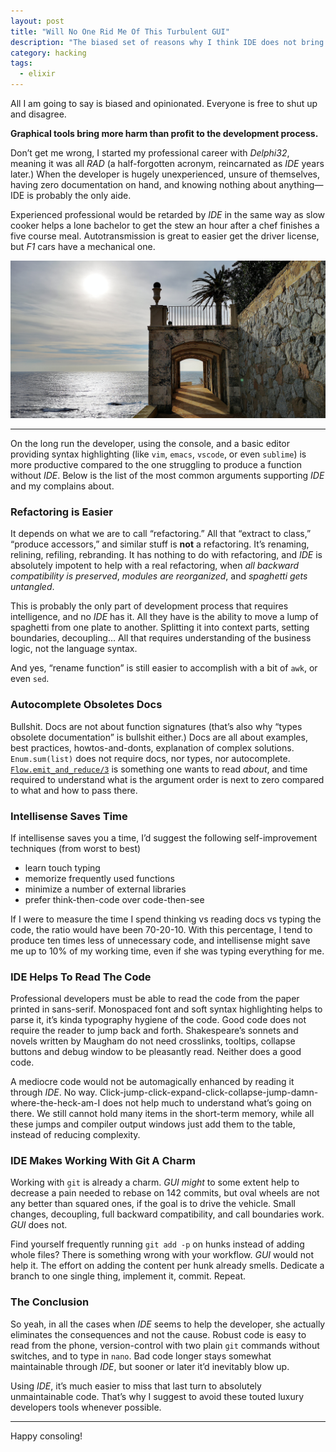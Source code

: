 ```yaml
---
layout: post
title: "Will No One Rid Me Of This Turbulent GUI"
description: "The biased set of reasons why I think IDE does not bring any good at all to the development process"
category: hacking
tags:
  - elixir
---
```


All I am going to say is biased and opinionated. Everyone is free to shut up and disagree.

**Graphical tools bring more harm than profit to the development process.**

Don’t get me wrong, I started my professional career with _Delphi32_, meaning it was all _RAD_ (a half-forgotten acronym, reincarnated as _IDE_ years later.) When the developer is hugely unexperienced, unsure of themselves, having zero documentation on hand, and knowing nothing about anything—IDE is probably the only aide.

Experienced professional would be retarded by _IDE_ in the same way as slow cooker helps a lone bachelor to get the stew an hour after a chef finishes a five course meal. Autotransmission is great to easier get the driver license, but _F1_ cars have a mechanical one.

![Ronda de Camí, Platja d’Ara, Catalunya](/img/turbulent-priest.jpg)

---

On the long run the developer, using the console, and a basic editor providing syntax highlighting (like `vim`, `emacs`, `vscode`, or even `sublime`) is more productive compared to the one struggling to produce a function without _IDE_. Below is the list of the most common arguments supporting _IDE_ and my complains about.

### Refactoring is Easier

It depends on what we are to call “refactoring.” All that “extract to class,” “produce accessors,” and similar stuff is **not** a refactoring. It’s renaming, relining, refiling, rebranding. It has nothing to do with refactoring, and _IDE_ is absolutely impotent to help with a real refactoring, when _all backward compatibility is preserved_, _modules are reorganized_, and _spaghetti gets untangled_.

This is probably the only part of development process that requires intelligence, and no _IDE_ has it. All they have is the ability to move a lump of spaghetti from one plate to another. Splitting it into context parts, setting boundaries, decoupling... All that requires understanding of the business logic, not the language syntax.

And yes, “rename function” is still easier to accomplish with a bit of `awk`, or even `sed`.

### Autocomplete Obsoletes Docs

Bullshit. Docs are not about function signatures (that’s also why “types obsolete documentation” is bullshit either.) Docs are all about examples, best practices, howtos-and-donts, explanation of complex solutions. `Enum.sum(list)` does not require docs, nor types, nor autocomplete. [`Flow.emit_and_reduce/3`](https://hexdocs.pm/flow/Flow.html#emit_and_reduce/3) is something one wants to read _about_, and time required to understand what is the argument order is next to zero compared to what and how to pass there.

### Intellisense Saves Time

If intellisense saves you a time, I’d suggest the following self-improvement techniques (from worst to best)

- learn touch typing
- memorize frequently used functions
- minimize a number of external libraries
- prefer think-then-code over code-then-see

If I were to measure the time I spend thinking vs reading docs vs typing the code, the ratio would have been 70-20-10. With this percentage, I tend to produce ten times less of unnecessary code, and intellisense might save me up to 10% of my working time, even if she was typing everything for me.

### IDE Helps To Read The Code

Professional developers must be able to read the code from the paper printed in sans-serif. Monospaced font and soft syntax highlighting helps to parse it, it’s kinda typography hygiene of the code. Good code does not require the reader to jump back and forth. Shakespeare’s sonnets and novels written by Maugham do not need crosslinks, tooltips, collapse buttons and debug window to be pleasantly read. Neither does a good code.

A mediocre code would not be automagically enhanced by reading it through _IDE_. No way. Click-jump-click-expand-click-collapse-jump-damn-where-the-heck-am-I does not help much to understand what’s going on there. We still cannot hold many items in the short-term memory, while all these jumps and compiler output windows just add them to the table, instead of reducing complexity.

### IDE Makes Working With Git A Charm

Working with `git` is already a charm. _GUI_ _might_ to some extent help to decrease a pain needed to rebase on 142 commits, but oval wheels are not any better than squared ones, if the goal is to drive the vehicle. Small changes, decoupling, full backward compatibility, and call boundaries work. _GUI_ does not.

Find yourself frequently running `git add -p` on hunks instead of adding whole files? There is something wrong with your workflow. _GUI_ would not help it. The effort on adding the content per hunk already smells. Dedicate a branch to one single thing, implement it, commit. Repeat.

### The Conclusion

So yeah, in all the cases when _IDE_ seems to help the developer, she actually eliminates the consequences and not the cause. Robust code is easy to read from the phone, version-control with two plain `git` commands without switches, and to type in `nano`. Bad code longer stays somewhat maintainable through _IDE_, but sooner or later it’d inevitably blow up.

Using _IDE_, it’s much easier to miss that last turn to absolutely unmaintainable code. That’s why I suggest to avoid these touted luxury developers tools whenever possible.

---

Happy consoling!
